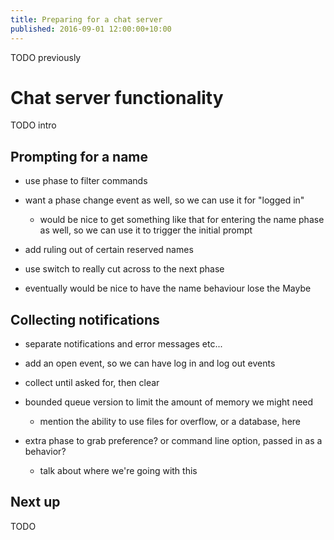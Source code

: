 ```yaml
---
title: Preparing for a chat server 
published: 2016-09-01 12:00:00+10:00
---
```


TODO previously

# Chat server functionality

TODO intro

## Prompting for a name

- use phase to filter commands
- want a phase change event as well, so we can use it for "logged in"
  - would be nice to get something like that for entering the name phase as well, so we can use it to trigger the initial prompt
- add ruling out of certain reserved names
- use switch to really cut across to the next phase

- eventually would be nice to have the name behaviour lose the Maybe

## Collecting notifications

- separate notifications and error messages etc...
- add an open event, so we can have log in and log out events

- collect until asked for, then clear
- bounded queue version to limit the amount of memory we might need
  - mention the ability to use files for overflow, or a database, here

- extra phase to grab preference? or command line option, passed in as a behavior?
  - talk about where we're going with this

## Next up

TODO
